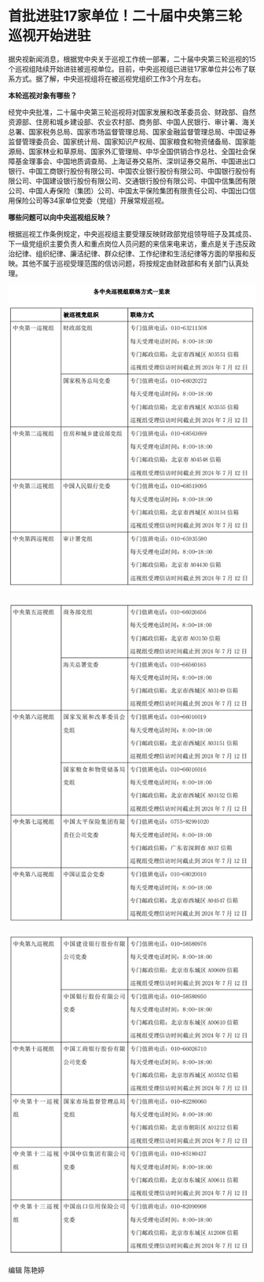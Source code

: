 # 首批进驻17家单位！二十届中央第三轮巡视开始进驻

据央视新闻消息，根据党中央关于巡视工作统一部署，二十届中央第三轮巡视的15个巡视组陆续开始进驻被巡视单位。目前，中央巡视组已进驻17家单位并公布了联系方式。据了解，中央巡视组将在被巡视党组织工作3个月左右。

**本轮巡视对象有哪些？**

经党中央批准，二十届中央第三轮巡视将对国家发展和改革委员会、财政部、自然资源部、住房和城乡建设部、农业农村部、商务部、中国人民银行、审计署、海关总署、国家税务总局、国家市场监督管理总局、国家金融监督管理总局、中国证券监督管理委员会、国家统计局、国家知识产权局、国家粮食和物资储备局、国家能源局、国家林业和草原局、国家外汇管理局、中华全国供销合作总社、全国社会保障基金理事会、中国地质调查局、上海证券交易所、深圳证券交易所、中国进出口银行、中国工商银行股份有限公司、中国农业银行股份有限公司、中国银行股份有限公司、中国建设银行股份有限公司、交通银行股份有限公司、中国中信集团有限公司、中国人寿保险（集团）公司、中国太平保险集团有限责任公司、中国出口信用保险公司等34家单位党委（党组）开展常规巡视。

**哪些问题可以向中央巡视组反映？**

根据巡视工作条例规定，中央巡视组主要受理反映财政部党组领导班子及其成员、下一级党组织主要负责人和重点岗位人员问题的来信来电来访，重点是关于违反政治纪律、组织纪律、廉洁纪律、群众纪律、工作纪律和生活纪律等方面的举报和反映。其他不属于巡视受理范围的信访问题，将按规定由财政部和有关部门认真处理。

![702e48ddec5a7da75f9fa0056fe0501b.jpg](https://raw.githubusercontent.com/qqhsx/qqnews_image/main/2024/04/16/首批进驻17家单位！二十届中央第三轮巡视开始进驻/702e48ddec5a7da75f9fa0056fe0501b.jpg)

![d27dcddf61337188d3210f7f1c85bfbd.jpg](https://raw.githubusercontent.com/qqhsx/qqnews_image/main/2024/04/16/首批进驻17家单位！二十届中央第三轮巡视开始进驻/d27dcddf61337188d3210f7f1c85bfbd.jpg)

![d53a36f4125107630c3ed764ea054622.jpg](https://raw.githubusercontent.com/qqhsx/qqnews_image/main/2024/04/16/首批进驻17家单位！二十届中央第三轮巡视开始进驻/d53a36f4125107630c3ed764ea054622.jpg)

编辑 陈艳婷

